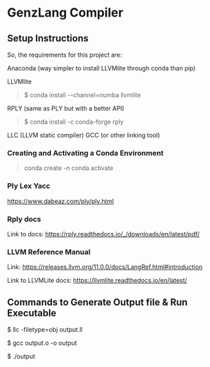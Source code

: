# GenzLang Compiler


## Setup Instructions
So, the requirements for this project are:

Anaconda (way simpler to install LLVMlite through conda than pip)

LLVMlite
> $ conda install --channel=numba llvmlite

RPLY (same as PLY but with a better API)
> $ conda install -c conda-forge rply

LLC (LLVM static compiler)
GCC (or other linking tool)

### Creating and Activating a Conda Environment

> conda create -n <env-name>
> conda activate <env-name>

### Ply Lex Yacc
https://www.dabeaz.com/ply/ply.html

###  Rply docs
Link  to docs: https://rply.readthedocs.io/_/downloads/en/latest/pdf/

### LLVM Reference Manual
Link: https://releases.llvm.org/11.0.0/docs/LangRef.html#introduction

Link to LLVMLite docs: https://llvmlite.readthedocs.io/en/latest/


## Commands to Generate Output file & Run Executable
$ llc -filetype=obj output.ll

$ gcc output.o -o output

$ ./output


